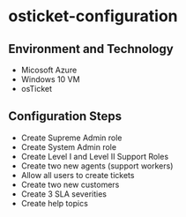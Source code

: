 <h1> osticket-configuration </h1>

<h2> Environment and Technology </h2>

- Micosoft Azure
- Windows 10 VM
- osTicket

<h2> Configuration Steps </h2>

- Create Supreme Admin role
- Create System Admin role
- Create Level I and Level II Support Roles
- Create two new agents (support workers) 
- Allow all users to create tickets
- Create two new customers 
- Create 3 SLA severities
- Create help topics
